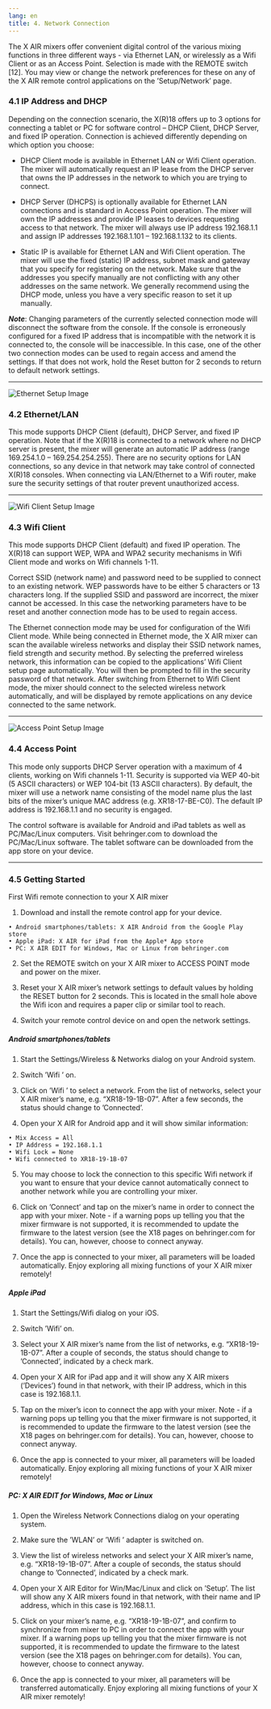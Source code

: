 ```yaml
---
lang: en
title: 4. Network Connection
---
```

The X AIR mixers offer convenient digital control of the various mixing functions
in three different ways - via Ethernet LAN, or wirelessly as a Wifi Client or
as an Access Point. Selection is made with the REMOTE switch [12]. You may view
or change the network preferences for these on any of the X AIR remote control
applications on the ’Setup/Network’ page.

### 4.1 IP Address and DHCP

Depending on the connection scenario, the X(R)18 offers up to 3 options for
connecting a tablet or PC for software control – DHCP Client, DHCP Server, and
fixed IP operation. Connection is achieved differently depending on which option
you choose:

- DHCP Client mode is available in Ethernet LAN or Wifi Client operation.
The mixer will automatically request an IP lease from the DHCP server that owns
the IP addresses in the network to which you are trying to connect.

- DHCP Server (DHCPS) is optionally available for Ethernet LAN connections and is
standard in Access Point operation. The mixer will own the IP addresses and
provide IP leases to devices requesting access to that network. The mixer will
always use IP address 192.168.1.1 and assign IP addresses
192.168.1.101 – 192.168.1.132 to its clients.

- Static IP is available for Ethernet LAN and Wifi Client operation. The mixer
will use the fixed (static) IP address, subnet mask and gateway that you specify
for registering on the network. Make sure that the addresses you specify manually
are not conflicting with any other addresses on the same network. We generally
recommend using the DHCP mode, unless you have a very specific reason
to set it up manually.

***Note***: Changing parameters of the currently selected connection mode will
disconnect the software from the console. If the console is erroneously
configured for a fixed IP address that is incompatible with the network it is
connected to, the console will be inaccessible. In this case, one of the other
two connection modes can be used to regain access and amend the settings.
If that does not work, hold the Reset button for 2 seconds
to return to default network settings.

---

![Ethernet Setup Image](/assets/img/x-air_manual/Ethernet_setup.png)

### 4.2 Ethernet/LAN

This mode supports DHCP Client (default), DHCP Server, and fixed IP operation.
Note that if the X(R)18 is connected to a network where no DHCP server is present,
the mixer will generate an automatic IP address (range 169.254.1.0 – 169.254.254.255).
There are no security options for LAN connections, so any device in that network
may take control of connected X(R)18 consoles. When connecting via LAN/Ethernet
to a Wifi router, make sure the security settings of that router
prevent unauthorized access.

---

![Wifi Client Setup Image](/assets/img/x-air_manual/Wifi_client_setup.png)

### 4.3 Wifi Client

This mode supports DHCP Client (default) and fixed IP operation.
The X(R)18 can support WEP, WPA and WPA2 security mechanisms
in Wifi Client mode and works on Wifi channels 1-11.

Correct SSID (network name) and password need to be supplied to connect
to an existing network. WEP passwords have to be either 5 characters or
13 characters long. If the supplied SSID and password are incorrect, the mixer
cannot be accessed. In this case the networking parameters have to be reset
and another connection mode has to be used to regain access.

The Ethernet connection mode may be used for configuration of the Wifi Client mode.
While being connected in Ethernet mode, the X AIR mixer can scan the available
wireless networks and display their SSID network names, field strength and
security method. By selecting the preferred wireless network, this information
can be copied to the applications’ Wifi Client setup page automatically.
You will then be prompted to fill in the security password of that network.
After switching from Ethernet to Wifi Client mode, the mixer should connect to
the selected wireless network automatically, and will be displayed by
remote applications on any device connected to the same network.

---

![Access Point Setup Image](/assets/img/x-air_manual/Access_point_setup.png)

### 4.4 Access Point

This mode only supports DHCP Server operation with a maximum of 4 clients,
working on Wifi channels 1-11. Security is supported via WEP 40-bit
(5 ASCII characters) or WEP 104-bit (13 ASCII characters). By default, the mixer
will use a network name consisting of the model name plus the last bits
of the mixer’s unique MAC address (e.g. XR18-17-BE-C0). The default IP address
is 192.168.1.1 and no security is engaged.

The control software is available for Android and iPad tablets as well
as PC/Mac/Linux computers. Visit behringer.com to download the PC/Mac/Linux
software. The tablet software can be downloaded from the app store on your device.

---


### 4.5 Getting Started

First Wifi remote connection to your X AIR mixer

1. Download and install the remote control app for your device.

```
• Android smartphones/tablets: X AIR Android from the Google Play store
• Apple iPad: X AIR for iPad from the Apple* App store
• PC: X AIR EDIT for Windows, Mac or Linux from behringer.com
```

2. Set the REMOTE switch on your X AIR mixer to ACCESS POINT mode and power
    on the mixer.

3. Reset your X AIR mixer’s network settings to default values by holding
    the RESET button for 2 seconds. This is located in the small hole above
    the Wifi icon and requires a paper clip or similar tool to reach.

4. Switch your remote control device on and open the network settings.

##### Android smartphones/tablets

1. Start the Settings/Wireless & Networks dialog on your Android system.

2. Switch ’Wifi ’ on.

3. Click on ’Wifi ’ to select a network. From the list of networks,
    select your X AIR mixer’s name, e.g. “XR18-19-1B-07”. After a few seconds,
    the status should change to ’Connected’.

4. Open your X AIR for Android app and it will show similar information:

```
• Mix Access = All
• IP Address = 192.168.1.1
• Wifi Lock = None
• Wifi connected to XR18-19-1B-07
```
5. You may choose to lock the connection to this specific Wifi network
    if you want to ensure that your device cannot automatically connect
    to another network while you are controlling your mixer.

6. Click on ’Connect’ and tap on the mixer’s name in order to connect the app
    with your mixer. Note - if a warning pops up telling you that
    the mixer firmware is not supported, it is recommended to update
    the firmware to the latest version (see the X18 pages on behringer.com
    for details). You can, however, choose to connect anyway.

7. Once the app is connected to your mixer,
    all parameters will be loaded automatically.
    Enjoy exploring all mixing functions of your X AIR mixer remotely!

##### Apple iPad

1. Start the Settings/Wifi dialog on your iOS.

2. Switch ’Wifi’ on.

3. Select your X AIR mixer’s name from the list of networks, e.g. “XR18-19-1B-07”.
    After a couple of seconds, the status should change to ’Connected’,
    indicated by a check mark.

4. Open your X AIR for iPad app and it will show any X AIR mixers (’Devices’)
    found in that network, with their IP address, which in this case is 192.168.1.1.

5. Tap on the mixer’s icon to connect the app with your mixer. Note - if
    a warning pops up telling you that the mixer firmware is not supported,
    it is recommended to update the firmware to the latest version
    (see the X18 pages on behringer.com for details).
    You can, however, choose to connect anyway.

6. Once the app is connected to your mixer,
    all parameters will be loaded automatically.
    Enjoy exploring all mixing functions of your X AIR mixer remotely!

##### PC: X AIR EDIT for Windows, Mac or Linux

1. Open the Wireless Network Connections dialog on your operating system.

2. Make sure the ’WLAN’ or ’Wifi ’ adapter is switched on.

3. View the list of wireless networks and select your X AIR mixer’s name,
    e.g. “XR18-19-1B-07”. After a couple of seconds, the status should change
    to ’Connected’, indicated by a check mark.

4. Open your X AIR Editor for Win/Mac/Linux and click on ’Setup’.
    The list will show any X AIR mixers found in that network, with their name
    and IP address, which in this case is 192.168.1.1.

5. Click on your mixer’s name, e.g. “XR18-19-1B-07”, and confirm to synchronize
    from mixer to PC in order to connect the app with your mixer. If a warning
    pops up telling you that the mixer firmware is not supported, it is
    recommended to update the firmware to the latest version
    (see the X18 pages on behringer.com for details).
    You can, however, choose to connect anyway.

6. Once the app is connected to your mixer,
    all parameters will be transferred automatically.
    Enjoy exploring all mixing functions of your X AIR mixer remotely!
